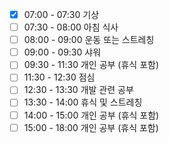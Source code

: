 - [x] 07:00 - 07:30 기상
- [ ] 07:30 - 08:00 아침 식사
- [ ] 08:00 - 09:00 운동 또는 스트레칭
- [ ] 09:00 - 09:30 샤워 
- [ ] 09:30 - 11:30 개인 공부 (휴식 포함)
- [ ] 11:30 - 12:30 점심 
- [ ] 12:30 - 13:30 개발 관련 공부 
- [ ] 13:30 - 14:00 휴식 및 스트레칭
- [ ] 14:00 - 15:00 개인 공부 (휴식 포함)
- [ ] 15:00 - 18:00 개인 공부 (휴식 포함)  